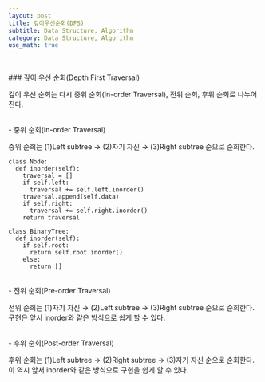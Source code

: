 ```yaml
---
layout: post
title: 깊이우선순회(DFS)
subtitle: Data Structure, Algorithm
category: Data Structure, Algorithm
use_math: true
---
```


<br>
### 깊이 우선 순회(Depth First Traversal)

깊이 우선 순회는 다시 중위 순회(In-order Traversal), 전위 순회, 후위 순회로 나누어진다.

<br>
- 중위 순회(In-order Traversal)

중위 순회는 (1)Left subtree $\rightarrow$ (2)자기 자신 $\rightarrow$ (3)Right subtree 순으로 순회한다.

```
class Node:
  def inorder(self):
    traversal = []
    if self.left:
      traversal += self.left.inorder()
    traversal.append(self.data)
    if self.right:
      traversal += self.right.inorder()
    return traversal    
```

```
class BinaryTree:
  def inorder(self):
    if self.root:
      return self.root.inorder()
    else:
      return []
```

<br>
- 전위 순회(Pre-order Traversal)

전위 순회는 (1)자기 자신 $\rightarrow$ (2)Left subtree $\rightarrow$ (3)Right subtree 순으로 순회한다. 구현은 앞서 inorder와 같은 방식으로 쉽게 할 수 있다.

<br>
- 후위 순회(Post-order Traversal)

후위 순회는 (1)Left subtree $\rightarrow$ (2)Right subtree $\rightarrow$ (3)자기 자신 순으로 순회한다. 이 역시 앞서 inorder와 같은 방식으로 구현을 쉽게 할 수 있다.

<br>
<br>
